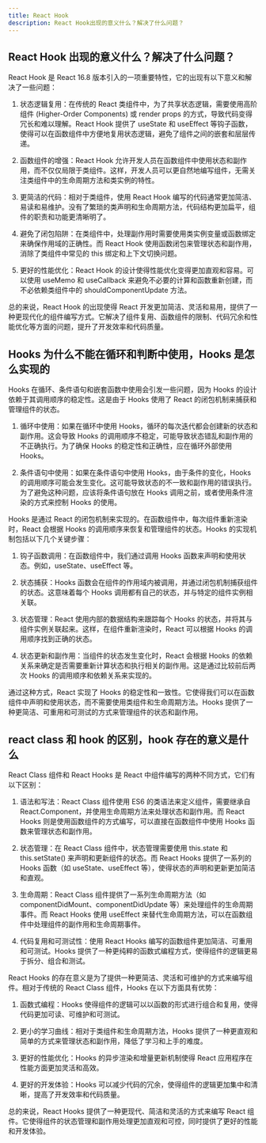 ```yaml
---
title: React Hook
description: React Hook出现的意义什么？解决了什么问题？
---
```


## React Hook 出现的意义什么？解决了什么问题？

React Hook 是 React 16.8 版本引入的一项重要特性，它的出现有以下意义和解决了一些问题：

1. 状态逻辑复用：在传统的 React 类组件中，为了共享状态逻辑，需要使用高阶组件 (Higher-Order Components) 或 render props 的方式，导致代码变得冗长和难以理解。React Hook 提供了 useState 和 useEffect 等钩子函数，使得可以在函数组件中方便地复用状态逻辑，避免了组件之间的嵌套和层层传递。

2. 函数组件的增强：React Hook 允许开发人员在函数组件中使用状态和副作用，而不仅仅局限于类组件。这样，开发人员可以更自然地编写组件，无需关注类组件中的生命周期方法和类实例的特性。

3. 更简洁的代码：相对于类组件，使用 React Hook 编写的代码通常更加简洁、易读和易维护。没有了繁琐的类声明和生命周期方法，代码结构更加扁平，组件的职责和功能更清晰明了。

4. 避免了闭包陷阱：在类组件中，处理副作用时需要使用类实例变量或函数绑定来确保作用域的正确性。而 React Hook 使用函数闭包来管理状态和副作用，消除了类组件中常见的 this 绑定和上下文切换问题。

5. 更好的性能优化：React Hook 的设计使得性能优化变得更加直观和容易。可以使用 useMemo 和 useCallback 来避免不必要的计算和函数重新创建，而不必依赖类组件中的 shouldComponentUpdate 方法。

总的来说，React Hook 的出现使得 React 开发更加简洁、灵活和易用，提供了一种更现代化的组件编写方式。它解决了组件复用、函数组件的限制、代码冗余和性能优化等方面的问题，提升了开发效率和代码质量。

## Hooks 为什么不能在循环和判断中使用，Hooks 是怎么实现的

Hooks 在循环、条件语句和嵌套函数中使用会引发一些问题，因为 Hooks 的设计依赖于其调用顺序的稳定性。这是由于 Hooks 使用了 React 的闭包机制来捕获和管理组件的状态。

1. 循环中使用：如果在循环中使用 Hooks，循环的每次迭代都会创建新的状态和副作用。这会导致 Hooks 的调用顺序不稳定，可能导致状态错乱和副作用的不正确执行。为了确保 Hooks 的稳定性和正确性，应在循环外部使用 Hooks。

2. 条件语句中使用：如果在条件语句中使用 Hooks，由于条件的变化，Hooks 的调用顺序可能会发生变化。这可能导致状态的不一致和副作用的错误执行。为了避免这种问题，应该将条件语句放在 Hooks 调用之前，或者使用条件渲染的方式来控制 Hooks 的使用。

Hooks 是通过 React 的闭包机制来实现的。在函数组件中，每次组件重新渲染时，React 会根据 Hooks 的调用顺序来恢复和管理组件的状态。Hooks 的实现机制包括以下几个关键步骤：

1. 钩子函数调用：在函数组件中，我们通过调用 Hooks 函数来声明和使用状态。例如，useState、useEffect 等。

2. 状态捕获：Hooks 函数会在组件的作用域内被调用，并通过闭包机制捕获组件的状态。这意味着每个 Hooks 调用都有自己的状态，并与特定的组件实例相关联。

3. 状态管理：React 使用内部的数据结构来跟踪每个 Hooks 的状态，并将其与组件实例关联起来。这样，在组件重新渲染时，React 可以根据 Hooks 的调用顺序找到正确的状态。

4. 状态更新和副作用：当组件的状态发生变化时，React 会根据 Hooks 的依赖关系来确定是否需要重新计算状态和执行相关的副作用。这是通过比较前后两次 Hooks 的调用顺序和依赖关系来实现的。

通过这种方式，React 实现了 Hooks 的稳定性和一致性。它使得我们可以在函数组件中声明和使用状态，而不需要使用类组件和生命周期方法。Hooks 提供了一种更简洁、可重用和可测试的方式来管理组件的状态和副作用。

## react class 和 hook 的区别，hook 存在的意义是什么

React Class 组件和 React Hooks 是 React 中组件编写的两种不同方式，它们有以下区别：

1. 语法和写法：React Class 组件使用 ES6 的类语法来定义组件，需要继承自 React.Component，并使用生命周期方法来处理状态和副作用。而 React Hooks 则是使用函数组件的方式编写，可以直接在函数组件中使用 Hooks 函数来管理状态和副作用。

2. 状态管理：在 React Class 组件中，状态管理需要使用 this.state 和 this.setState() 来声明和更新组件的状态。而 React Hooks 提供了一系列的 Hooks 函数（如 useState、useEffect 等），使得状态的声明和更新更加简洁和直观。

3. 生命周期：React Class 组件提供了一系列生命周期方法（如 componentDidMount、componentDidUpdate 等）来处理组件的生命周期事件。而 React Hooks 使用 useEffect 来替代生命周期方法，可以在函数组件中处理组件的副作用和生命周期事件。

4. 代码复用和可测试性：使用 React Hooks 编写的函数组件更加简洁、可重用和可测试。Hooks 提供了一种更纯粹的函数式编程方式，使得组件的逻辑更易于拆分、组合和测试。

React Hooks 的存在意义是为了提供一种更简洁、灵活和可维护的方式来编写组件。相对于传统的 React Class 组件，Hooks 在以下方面具有优势：

1. 函数式编程：Hooks 使得组件的逻辑可以以函数的形式进行组合和复用，使得代码更加可读、可维护和可测试。

2. 更小的学习曲线：相对于类组件和生命周期方法，Hooks 提供了一种更直观和简单的方式来管理状态和副作用，降低了学习和上手的难度。

3. 更好的性能优化：Hooks 的异步渲染和增量更新机制使得 React 应用程序在性能方面更加灵活和高效。

4. 更好的开发体验：Hooks 可以减少代码的冗余，使得组件的逻辑更加集中和清晰，提高了开发效率和代码质量。

总的来说，React Hooks 提供了一种更现代、简洁和灵活的方式来编写 React 组件。它使得组件的状态管理和副作用处理更加直观和可控，同时提供了更好的性能和开发体验。
